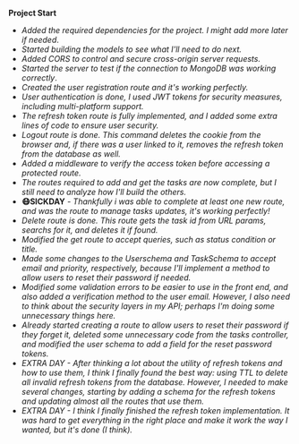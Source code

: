 **Project Start**

- *Added the required dependencies for the project. I might add more later if needed*.
- *Started building the models to see what I'll need to do next.*
- *Added CORS to control and secure cross-origin server requests.*
- *Started the server to test if the connection to MongoDB was working correctly*.
- *Created the user registration route and it's working perfectly.*
- *User authentication is done, I used JWT tokens for security measures, including multi-platform support.*
- *The refresh token route is fully implemented, and I added some extra lines of code to ensure user security.*
- *Logout route is done. This command deletes the cookie from the browser and, if there was a user linked to it, removes the refresh token from the database as well.*
- *Added a middleware to verify the access token before accessing a protected route.*
- *The routes required to add and get the tasks are now complete, but I still need to analyze how I'll build the others.*
- **😷SICKDAY** *- Thankfully i was able to complete at least one new route, and was the route to manage tasks updates, it's working perfectly!*
- *Delete route is done. This route gets the task id from URL params, searchs for it, and deletes it if found.*
- *Modified the get route to accept queries, such as status condition or title.*
- *Made some changes to the Userschema and TaskSchema to accept email and priority, respectively, because I'll implement a method to allow users to reset their password if needed.*
- *Modified some validation errors to be easier to use in the front end, and also added a verification method to the user email. However, I also need to think about the security layers in my API; perhaps I'm doing some unnecessary things here.*
- *Already started creating a route to allow users to reset their password if they forget it, deleted some unnecessary code from the tasks controller, and modified the user schema to add a field for the reset password tokens.*
- *EXTRA DAY - After thinking a lot about the utility of refresh tokens and how to use them, I think I finally found the best way: using TTL to delete all invalid refresh tokens from the database. However, I needed to make several changes, starting by adding a schema for the refresh tokens and updating almost all the routes that use them.*
- *EXTRA DAY - I think I finally finished the refresh token implementation. It was hard to get everything in the right place and make it work the way I wanted, but it's done (I think).*